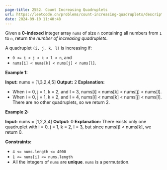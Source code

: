 ```yaml
---
page-title: 2552. Count Increasing Quadruplets
url: https://leetcode.cn/problems/count-increasing-quadruplets/description/?envType=daily-question&envId=2024-09-10
date: 2024-09-10 11:40:48
---
```

Given a **0-indexed** integer array `nums` of size `n` containing all numbers from `1` to `n`, return *the number of increasing quadruplets*.

A quadruplet `(i, j, k, l)` is increasing if:

-   `0 <= i < j < k < l < n`, and
-   `nums[i] < nums[k] < nums[j] < nums[l]`.

**Example 1:**

**Input:** nums = \[1,3,2,4,5\]
**Output:** 2
**Explanation:** 
- When i = 0, j = 1, k = 2, and l = 3, nums\[i\] < nums\[k\] < nums\[j\] < nums\[l\].
- When i = 0, j = 1, k = 2, and l = 4, nums\[i\] < nums\[k\] < nums\[j\] < nums\[l\]. 
There are no other quadruplets, so we return 2.

**Example 2:**

**Input:** nums = \[1,2,3,4\]
**Output:** 0
**Explanation:** There exists only one quadruplet with i = 0, j = 1, k = 2, l = 3, but since nums\[j\] < nums\[k\], we return 0.

**Constraints:**

-   `4 <= nums.length <= 4000`
-   `1 <= nums[i] <= nums.length`
-   All the integers of `nums` are **unique**. `nums` is a permutation.